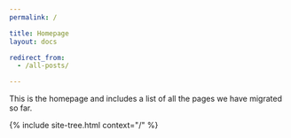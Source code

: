 ```yaml
---
permalink: /

title: Homepage
layout: docs

redirect_from:
  - /all-posts/

---
```


This is the homepage and includes a list of all the pages we have migrated so far.
 

{% include site-tree.html context="/" %}
